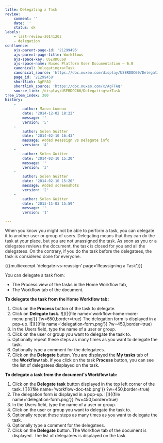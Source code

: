 ```yaml
---
title: Delegating a Task
review:
    comment: ''
    date: ''
    status: ok
labels:
    - last-review-20141202
    - delegation
confluence:
    ajs-parent-page-id: '21299495'
    ajs-parent-page-title: Workflows
    ajs-space-key: USERDOC60
    ajs-space-name: Nuxeo Platform User Documentation — 6.0
    canonical: Delegating+a+Task
    canonical_source: 'https://doc.nuxeo.com/display/USERDOC60/Delegating+a+Task'
    page_id: '21299458'
    shortlink: AgFFAQ
    shortlink_source: 'https://doc.nuxeo.com/x/AgFFAQ'
    source_link: /display/USERDOC60/Delegating+a+Task
tree_item_index: 300
history:
    -
        author: Manon Lumeau
        date: '2014-12-02 18:22'
        message: ''
        version: '5'
    -
        author: Solen Guitter
        date: '2014-02-10 16:43'
        message: Added Reassign vs Delegate info
        version: '4'
    -
        author: Solen Guitter
        date: '2014-02-10 15:20'
        message: ''
        version: '3'
    -
        author: Solen Guitter
        date: '2014-02-10 15:20'
        message: Added screenshots
        version: '2'
    -
        author: Solen Guitter
        date: '2013-11-03 15:59'
        message: ''
        version: '1'

---
```

<span style="color: rgb(51,51,51);">When you know you might not be able to perform a task, you can delegate it to another user or group of users. Delegating means that they can do the task at your place, but you are not unassigned the task. As soon as you or a delegatee reviews the document, the task is closed for you and all the delegatees. On the contrary, if you do the task before the delegatees, the task is considered done for everyone.</span>

{{{multiexcerpt 'delegate-vs-reassign' page='Reassigning a Task'}}}

You can delegate a task from:

*   The Process view of the tasks in the Home Workflow tab,
*   The Workflow tab of the document.

**To delegate the task from the Home Workflow tab:**

1.  Click on the&nbsp;**Process**&nbsp;button of the task to delegate.
2.  Click on&nbsp;**Delegate task.**
    ![]({{file name='workflow-home-more-menu.png'}} ?w=650,border=true)
    The delegation form is displayed in a pop-up.
    ![]({{file name='delegation-form.png'}} ?w=450,border=true)
3.  In the Users field, type the name of a user or group.
4.  Click on the user or group you want to delegate the task to.
5.  Optionally repeat these steps as many times as you want to delegate the task.
6.  Optionally type a comment for the delegatees.
7.  Click on the&nbsp;**Delegate**&nbsp;button.
    You are displayed the&nbsp;**My tasks**&nbsp;tab of the&nbsp;**Workflow**&nbsp;tab.
    If you click on the task **Process** button, you can see the list of delegatees displayed on the task.

**To delegate a task from the document's Workflow tab:**

1.  Click on the&nbsp;**Delegate task**&nbsp;button displayed in the top left corner of the task.
    ![]({{file name='workflow-doc-tab.png'}} ?w=450,border=true)
2.  The delegation form is displayed in a pop-up.
    ![]({{file name='delegation-form.png'}} ?w=450,border=true)
3.  In the Users field, type the name of a user or group.
4.  Click on the user or group you want to delegate the task to.
5.  Optionally repeat these steps as many times as you want to delegate the task.
6.  Optionally type a comment for the delegatees.
7.  Click on the&nbsp;**Delegate**&nbsp;button.
    The Workflow tab of the document is displayed. The list of delegatees is displayed on the task.
